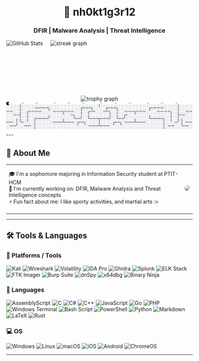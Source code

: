 <h1 align="center">👾 nh0kt1g3r12</h1>
<h3 align="center">DFIR | Malware Analysis | Threat Intelligence </h3>
<div align="center">
  <div style="display: flex; gap: 20px;">
  <!-- GitHub Stats (Left) -->
  <img src="https://github-readme-stats.vercel.app/api?username=h4t3p1ckl3s&show_icons=true&theme=dracula&hide_border=false&border_radius=5" height="150" alt="GitHub Stats" />
  
  <!-- Streak Stats (Right) -->
  <img src="https://streak-stats.demolab.com?user=h4t3p1ckl3s&locale=en&mode=daily&theme=dracula&hide_border=false&border_radius=5&order=3" height="150" alt="streak graph" />
</div>
  <img src="https://github-profile-trophy.vercel.app?username=h4t3p1ckl3s&theme=dracula&column=-1&row=1&margin-w=8&margin-h=8&no-bg=false&no-frame=false&order=4" height="150" alt="trophy graph"  />
</div>
<picture>
  <source media="(prefers-color-scheme: dark)" srcset="https://raw.githubusercontent.com/h4t3p1ckl3s/h4t3p1ckl3s/output/pacman-contribution-graph-dark.svg">
  <source media="(prefers-color-scheme: light)" srcset="https://raw.githubusercontent.com/h4t3p1ckl3s/h4t3p1ckl3s/output/pacman-contribution-graph.svg">
  <img alt="pacman contribution graph" src="https://raw.githubusercontent.com/h4t3p1ckl3s/h4t3p1ckl3s/output/pacman-contribution-graph.svg">
</picture>
---

## 🧠 About Me

<table>
<tr>
<td>

🎓 I'm a sophomore majoring in Information Security student at PTIT-HCM  
🔭 I'm currently working on: DFIR, Malware Analysis and Threat Intelligence concepts  
⚡ Fun fact about me: I like sporty activities, and martial arts :>

</td>
<td>
  <img height="150" src="https://github-readme-utils.vercel.app/api/gif/anime" style="border-radius: 8px;" />
</td>
</tr>
</table>

---

## 🛠️ Tools & Languages

### 🧰 Platforms / Tools

![Kali](https://img.shields.io/badge/Kali_Linux-557C94?style=for-the-badge&logo=kalilinux&logoColor=white)
![Wireshark](https://img.shields.io/badge/Wireshark-1679A7?style=for-the-badge&logo=wireshark&logoColor=white)
![Volatility](https://img.shields.io/badge/Volatility-000000?style=for-the-badge)
![IDA Pro](https://img.shields.io/badge/IDA_Pro-000000?style=for-the-badge)
![Ghidra](https://img.shields.io/badge/Ghidra-F80000?style=for-the-badge)
![Splunk](https://img.shields.io/badge/Splunk-000000?style=for-the-badge&logo=splunk)
![ELK Stack](https://img.shields.io/badge/ELK-005571?style=for-the-badge)
![FTK Imager](https://img.shields.io/badge/FTK_Imager-2C75FF?style=for-the-badge)
![Burp Suite](https://img.shields.io/badge/Burp_Suite-FF6633?style=for-the-badge)
![dnSpy](https://img.shields.io/badge/dnSpy-0078D4?style=for-the-badge)
![x64dbg](https://img.shields.io/badge/x64dbg-000000?style=for-the-badge)
![Binary Ninja](https://img.shields.io/badge/Binary_Ninja-000000?style=for-the-badge)


### 🧠 Languages

![AssemblyScript](https://img.shields.io/badge/assembly%20script-%23000000.svg?style=for-the-badge&logo=assemblyscript&logoColor=white) ![C](https://img.shields.io/badge/c-%2300599C.svg?style=for-the-badge&logo=c&logoColor=white) ![C#](https://img.shields.io/badge/c%23-%23239120.svg?style=for-the-badge&logo=csharp&logoColor=white) ![C++](https://img.shields.io/badge/c++-%2300599C.svg?style=for-the-badge&logo=c%2B%2B&logoColor=white) ![JavaScript](https://img.shields.io/badge/javascript-%23323330.svg?style=for-the-badge&logo=javascript&logoColor=%23F7DF1E) ![Go](https://img.shields.io/badge/go-%2300ADD8.svg?style=for-the-badge&logo=go&logoColor=white) ![PHP](https://img.shields.io/badge/php-%23777BB4.svg?style=for-the-badge&logo=php&logoColor=white) ![Windows Terminal](https://img.shields.io/badge/Windows%20Terminal-%234D4D4D.svg?style=for-the-badge&logo=windows-terminal&logoColor=white) ![Bash Script](https://img.shields.io/badge/bash_script-%23121011.svg?style=for-the-badge&logo=gnu-bash&logoColor=white) ![PowerShell](https://img.shields.io/badge/PowerShell-%235391FE.svg?style=for-the-badge&logo=powershell&logoColor=white) ![Python](https://img.shields.io/badge/python-3670A0?style=for-the-badge&logo=python&logoColor=ffdd54) ![Markdown](https://img.shields.io/badge/markdown-%23000000.svg?style=for-the-badge&logo=markdown&logoColor=white) ![LaTeX](https://img.shields.io/badge/latex-%23008080.svg?style=for-the-badge&logo=latex&logoColor=white) ![Rust](https://img.shields.io/badge/rust-%23000000.svg?style=for-the-badge&logo=rust&logoColor=white)

### 💻 OS

![Windows](https://img.shields.io/badge/Windows-0078D6?style=for-the-badge&logo=windows&logoColor=white)
![Linux](https://img.shields.io/badge/Linux-FCC624?style=for-the-badge&logo=linux&logoColor=black)
![macOS](https://img.shields.io/badge/macOS-000000?style=for-the-badge&logo=apple&logoColor=white)
![iOS](https://img.shields.io/badge/iOS-000000?style=for-the-badge&logo=apple&logoColor=white)
![Android](https://img.shields.io/badge/Android-3DDC84?style=for-the-badge&logo=android&logoColor=white)
![ChromeOS](https://img.shields.io/badge/ChromeOS-4285F4?style=for-the-badge&logo=googlechrome&logoColor=white)

---


